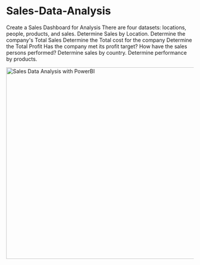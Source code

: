 # Sales-Data-Analysis
Create a Sales Dashboard for Analysis
There are four datasets: locations, people, products, and sales. 
Determine Sales by Location.
Determine the company's Total Sales
Determine the Total cost for the company
Determine the Total Profit
Has the company met its profit target?
How have the sales persons performed?
Determine sales by country.
Determine performance by products.

<img width="516" alt="Sales Data Analysis with PowerBI" src="https://user-images.githubusercontent.com/114199120/205873553-53441366-9cbc-493a-ac54-5143a56f4d47.PNG">


